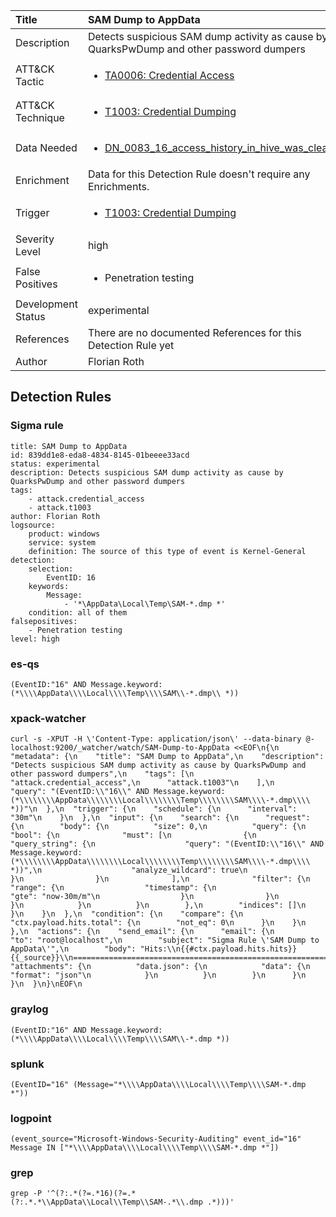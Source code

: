 | Title                | SAM Dump to AppData                                                                                                                                                 |
|:---------------------|:------------------------------------------------------------------------------------------------------------------------------------------------------------|
| Description          | Detects suspicious SAM dump activity as cause by QuarksPwDump and other password dumpers                                                                                                                                           |
| ATT&amp;CK Tactic    |  <ul><li>[TA0006: Credential Access](https://attack.mitre.org/tactics/TA0006)</li></ul>  |
| ATT&amp;CK Technique | <ul><li>[T1003: Credential Dumping](https://attack.mitre.org/techniques/T1003)</li></ul>  |
| Data Needed          | <ul><li>[DN_0083_16_access_history_in_hive_was_cleared](../Data_Needed/DN_0083_16_access_history_in_hive_was_cleared.md)</li></ul>  |
| Enrichment           |  Data for this Detection Rule doesn't require any Enrichments.  |
| Trigger              | <ul><li>[T1003: Credential Dumping](../Triggers/T1003.md)</li></ul>  |
| Severity Level       | high |
| False Positives      | <ul><li>Penetration testing</li></ul>  |
| Development Status   | experimental |
| References           |  There are no documented References for this Detection Rule yet  |
| Author               | Florian Roth |


## Detection Rules

### Sigma rule

```
title: SAM Dump to AppData
id: 839dd1e8-eda8-4834-8145-01beeee33acd
status: experimental
description: Detects suspicious SAM dump activity as cause by QuarksPwDump and other password dumpers
tags:
    - attack.credential_access
    - attack.t1003
author: Florian Roth
logsource:
    product: windows
    service: system
    definition: The source of this type of event is Kernel-General
detection:
    selection:
        EventID: 16
    keywords:
        Message:
            - '*\AppData\Local\Temp\SAM-*.dmp *'
    condition: all of them
falsepositives:
    - Penetration testing
level: high

```





### es-qs
    
```
(EventID:"16" AND Message.keyword:(*\\\\AppData\\\\Local\\\\Temp\\\\SAM\\-*.dmp\\ *))
```


### xpack-watcher
    
```
curl -s -XPUT -H \'Content-Type: application/json\' --data-binary @- localhost:9200/_watcher/watch/SAM-Dump-to-AppData <<EOF\n{\n  "metadata": {\n    "title": "SAM Dump to AppData",\n    "description": "Detects suspicious SAM dump activity as cause by QuarksPwDump and other password dumpers",\n    "tags": [\n      "attack.credential_access",\n      "attack.t1003"\n    ],\n    "query": "(EventID:\\"16\\" AND Message.keyword:(*\\\\\\\\AppData\\\\\\\\Local\\\\\\\\Temp\\\\\\\\SAM\\\\-*.dmp\\\\ *))"\n  },\n  "trigger": {\n    "schedule": {\n      "interval": "30m"\n    }\n  },\n  "input": {\n    "search": {\n      "request": {\n        "body": {\n          "size": 0,\n          "query": {\n            "bool": {\n              "must": [\n                {\n                  "query_string": {\n                    "query": "(EventID:\\"16\\" AND Message.keyword:(*\\\\\\\\AppData\\\\\\\\Local\\\\\\\\Temp\\\\\\\\SAM\\\\-*.dmp\\\\ *))",\n                    "analyze_wildcard": true\n                  }\n                }\n              ],\n              "filter": {\n                "range": {\n                  "timestamp": {\n                    "gte": "now-30m/m"\n                  }\n                }\n              }\n            }\n          }\n        },\n        "indices": []\n      }\n    }\n  },\n  "condition": {\n    "compare": {\n      "ctx.payload.hits.total": {\n        "not_eq": 0\n      }\n    }\n  },\n  "actions": {\n    "send_email": {\n      "email": {\n        "to": "root@localhost",\n        "subject": "Sigma Rule \'SAM Dump to AppData\'",\n        "body": "Hits:\\n{{#ctx.payload.hits.hits}}{{_source}}\\n================================================================================\\n{{/ctx.payload.hits.hits}}",\n        "attachments": {\n          "data.json": {\n            "data": {\n              "format": "json"\n            }\n          }\n        }\n      }\n    }\n  }\n}\nEOF\n
```


### graylog
    
```
(EventID:"16" AND Message.keyword:(*\\\\AppData\\\\Local\\\\Temp\\\\SAM\\-*.dmp *))
```


### splunk
    
```
(EventID="16" (Message="*\\\\AppData\\\\Local\\\\Temp\\\\SAM-*.dmp *"))
```


### logpoint
    
```
(event_source="Microsoft-Windows-Security-Auditing" event_id="16" Message IN ["*\\\\AppData\\\\Local\\\\Temp\\\\SAM-*.dmp *"])
```


### grep
    
```
grep -P '^(?:.*(?=.*16)(?=.*(?:.*.*\\AppData\\Local\\Temp\\SAM-.*\\.dmp .*)))'
```



